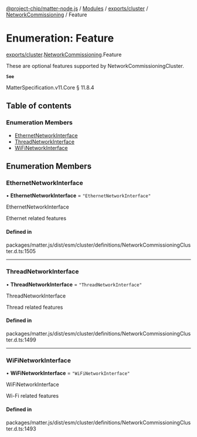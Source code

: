 [@project-chip/matter-node.js](../README.md) / [Modules](../modules.md) / [exports/cluster](../modules/exports_cluster.md) / [NetworkCommissioning](../modules/exports_cluster.NetworkCommissioning.md) / Feature

# Enumeration: Feature

[exports/cluster](../modules/exports_cluster.md).[NetworkCommissioning](../modules/exports_cluster.NetworkCommissioning.md).Feature

These are optional features supported by NetworkCommissioningCluster.

**`See`**

MatterSpecification.v11.Core § 11.8.4

## Table of contents

### Enumeration Members

- [EthernetNetworkInterface](exports_cluster.NetworkCommissioning.Feature.md#ethernetnetworkinterface)
- [ThreadNetworkInterface](exports_cluster.NetworkCommissioning.Feature.md#threadnetworkinterface)
- [WiFiNetworkInterface](exports_cluster.NetworkCommissioning.Feature.md#wifinetworkinterface)

## Enumeration Members

### EthernetNetworkInterface

• **EthernetNetworkInterface** = ``"EthernetNetworkInterface"``

EthernetNetworkInterface

Ethernet related features

#### Defined in

packages/matter.js/dist/esm/cluster/definitions/NetworkCommissioningCluster.d.ts:1505

___

### ThreadNetworkInterface

• **ThreadNetworkInterface** = ``"ThreadNetworkInterface"``

ThreadNetworkInterface

Thread related features

#### Defined in

packages/matter.js/dist/esm/cluster/definitions/NetworkCommissioningCluster.d.ts:1499

___

### WiFiNetworkInterface

• **WiFiNetworkInterface** = ``"WiFiNetworkInterface"``

WiFiNetworkInterface

Wi-Fi related features

#### Defined in

packages/matter.js/dist/esm/cluster/definitions/NetworkCommissioningCluster.d.ts:1493
